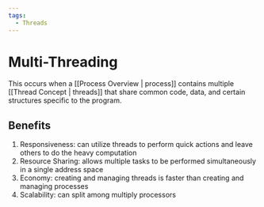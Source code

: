 ```yaml
---
tags:
  - Threads
---
```

# Multi-Threading
This occurs when a [[Process Overview | process]] contains multiple [[Thread Concept | threads]] that share common code, data, and certain structures specific to the program. 
## Benefits
1. Responsiveness: can utilize threads to perform quick actions and leave others to do the heavy computation
2. Resource Sharing: allows multiple tasks to be performed simultaneously in a single address space
3. Economy: creating and managing threads is faster than creating and managing processes
4. Scalability: can split among multiply processors